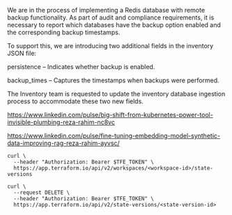 We are in the process of implementing a Redis database with remote backup functionality. As part of audit and compliance requirements, it is necessary to report which databases have the backup option enabled and the corresponding backup timestamps.

To support this, we are introducing two additional fields in the inventory JSON file:

persistence – Indicates whether backup is enabled.

backup_times – Captures the timestamps when backups were performed.

The Inventory team is requested to update the inventory database ingestion process to accommodate these two new fields.


https://www.linkedin.com/pulse/big-shift-from-kubernetes-power-tool-invisible-plumbing-reza-rahim-nc8vc

https://www.linkedin.com/pulse/fine-tuning-embedding-model-synthetic-data-improving-rag-reza-rahim-ayvsc/


```
curl \
  --header "Authorization: Bearer $TFE_TOKEN" \
  https://app.terraform.io/api/v2/workspaces/<workspace-id>/state-versions

curl \
  --request DELETE \
  --header "Authorization: Bearer $TFE_TOKEN" \
  https://app.terraform.io/api/v2/state-versions/<state-version-id>

```
